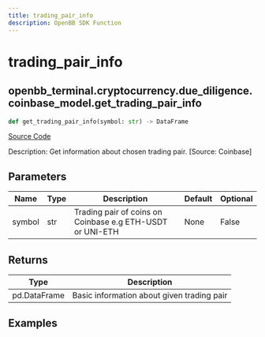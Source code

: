 ```yaml
---
title: trading_pair_info
description: OpenBB SDK Function
---
```


# trading_pair_info

## openbb_terminal.cryptocurrency.due_diligence.coinbase_model.get_trading_pair_info

```python title='openbb_terminal/cryptocurrency/due_diligence/coinbase_model.py'
def get_trading_pair_info(symbol: str) -> DataFrame
```
[Source Code](https://github.com/OpenBB-finance/OpenBBTerminal/tree/main/openbb_terminal/cryptocurrency/due_diligence/coinbase_model.py#L48)

Description: Get information about chosen trading pair. [Source: Coinbase]

## Parameters

| Name | Type | Description | Default | Optional |
| ---- | ---- | ----------- | ------- | -------- |
| symbol | str | Trading pair of coins on Coinbase e.g ETH-USDT or UNI-ETH | None | False |

## Returns

| Type | Description |
| ---- | ----------- |
| pd.DataFrame | Basic information about given trading pair |

## Examples


